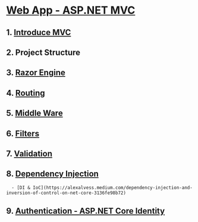 # [Web App - ASP.NET MVC](https://docs.microsoft.com/en-us/aspnet/core/tutorials/first-mvc-app/start-mvc?view=aspnetcore-5.0&tabs=visual-studio)
## 1. [Introduce MVC](https://docs.microsoft.com/en-us/aspnet/core/mvc/overview?view=aspnetcore-5.0)
## 2. Project Structure
## 3. [Razor Engine](https://docs.microsoft.com/en-us/aspnet/core/mvc/views/razor?view=aspnetcore-5.0)
## 4. [Routing](https://docs.microsoft.com/en-us/aspnet/core/mvc/controllers/routing?view=aspnetcore-5.0)
## 5. [Middle Ware](https://docs.microsoft.com/en-us/aspnet/core/fundamentals/middleware/?view=aspnetcore-5.0)
## 6. [Filters](https://docs.microsoft.com/en-us/aspnet/core/mvc/controllers/filters?view=aspnetcore-5.0)
## 7. [Validation](https://docs.microsoft.com/en-us/aspnet/core/mvc/models/validation?view=aspnetcore-5.0)
## 8. [Dependency Injection](https://docs.microsoft.com/en-us/aspnet/core/fundamentals/dependency-injection?view=aspnetcore-5.0)
      - [DI & IoC](https://alexalvess.medium.com/dependency-injection-and-inversion-of-control-on-net-core-3136fe98b72)
## 9. [Authentication - ASP.NET Core Identity](https://docs.microsoft.com/en-us/aspnet/core/security/authentication/identity?view=aspnetcore-5.0&tabs=visual-studio)
